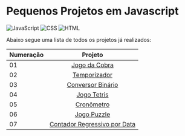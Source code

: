 # Pequenos Projetos em Javascript

![JavaScript](https://img.shields.io/badge/JavaScript-yellow?style=for-the-badge&logo=javascript&logoColor=white)
![CSS](https://img.shields.io/badge/CSS-royalblue?style=for-the-badge&logo=css&logoColor=white)
![HTML](https://img.shields.io/badge/HTML-orange?style=for-the-badge&logo=html5&logoColor=white)

Abaixo segue uma lista de todos os projetos já realizados:



| Numeração |                                  Projeto                                               |
| --- | :------------------------------------------------------------------------------------------: |
| 01   |    [Jogo da Cobra](https://raissa-yoshioka.github.io/pequenos-projetos-javascript/01-jogo-da-cobra/)                     |
| 02   |    [Temporizador](https://raissa-yoshioka.github.io/pequenos-projetos-javascript/02-temporizador/)                     |
| 03   |    [Conversor Binário](https://raissa-yoshioka.github.io/pequenos-projetos-javascript/03-conversor-binario/)                     |
| 04   |    [Jogo Tetris](https://raissa-yoshioka.github.io/pequenos-projetos-javascript/04-tetris/)                     |
| 05   |    [Cronômetro](https://raissa-yoshioka.github.io/pequenos-projetos-javascript/05-cronometro/)                     |
| 06   |    [Jogo Puzzle](https://raissa-yoshioka.github.io/pequenos-projetos-javascript/06-jogo-puzzle/)                     |
| 07   |    [Contador Regressivo por Data](https://raissa-yoshioka.github.io/pequenos-projetos-javascript/07-contador-regressivo-por-data/)                     |